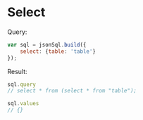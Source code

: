 # Select

Query:

``` js
var sql = jsonSql.build({
    select: {table: 'table'}
});
```

Result:

``` js
sql.query
// select * from (select * from "table");

sql.values
// {}
```
